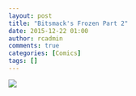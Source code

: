 ```yaml
---
layout: post
title: "Bitsmack's Frozen Part 2"
date: 2015-12-22 01:00
author: rcadmin
comments: true
categories: [Comics]
tags: []
---
```

<a href="../comics/2015/12/22/bitsmacks-frozen-part-2"><img src="http://dl.bitsmack.com/comics/20151222.jpg" /></a>
